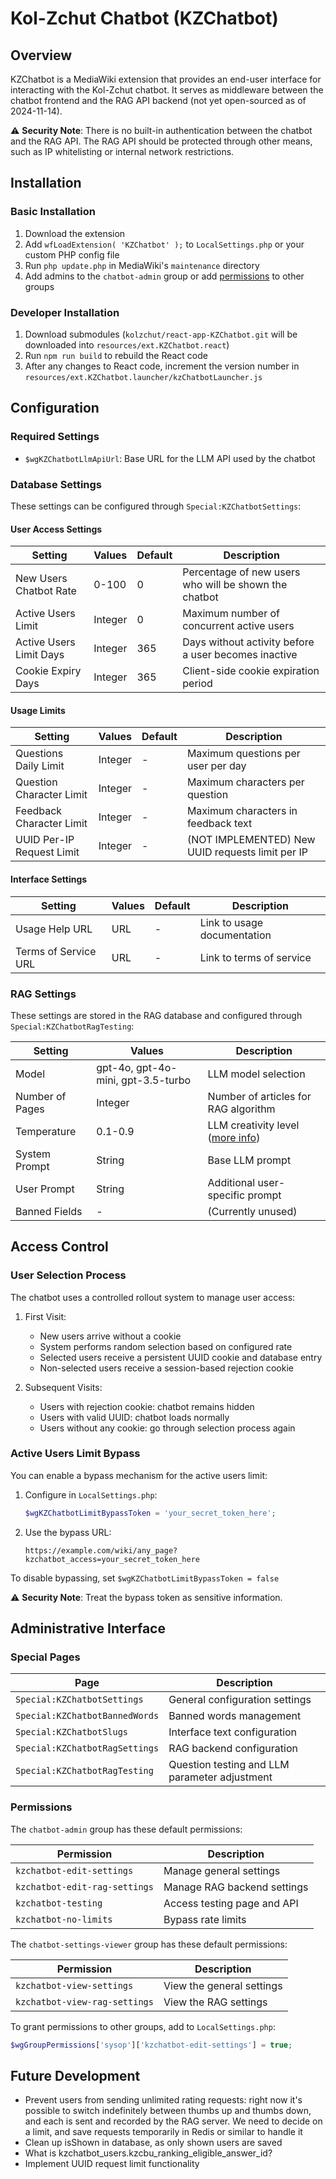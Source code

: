 # Kol-Zchut Chatbot (KZChatbot)

## Overview

KZChatbot is a MediaWiki extension that provides an end-user interface for interacting with the Kol-Zchut chatbot.
It serves as middleware between the chatbot frontend and the RAG API backend (not yet open-sourced as of 2024-11-14).

⚠️ **Security Note**: There is no built-in authentication between the chatbot and the RAG API.
The RAG API should be protected through other means, such as IP whitelisting or internal network restrictions.

## Installation

### Basic Installation
1. Download the extension
2. Add `wfLoadExtension( 'KZChatbot' );` to `LocalSettings.php` or your custom PHP config file
3. Run `php update.php` in MediaWiki's `maintenance` directory
4. Add admins to the `chatbot-admin` group or add [permissions](#Permissions) to other groups

### Developer Installation
1. Download submodules (`kolzchut/react-app-KZChatbot.git` will be downloaded into `resources/ext.KZChatbot.react`)
2. Run `npm run build` to rebuild the React code
3. After any changes to React code, increment the version number in `resources/ext.KZChatbot.launcher/kzChatbotLauncher.js`

## Configuration

### Required Settings
- `$wgKZChatbotLlmApiUrl`: Base URL for the LLM API used by the chatbot

### Database Settings
These settings can be configured through `Special:KZChatbotSettings`:

#### User Access Settings
| Setting                 | Values  | Default | Description                                           |
|-------------------------|---------|---------|-------------------------------------------------------|
| New Users Chatbot Rate  | 0-100   | 0       | Percentage of new users who will be shown the chatbot |
| Active Users Limit      | Integer | 0       | Maximum number of concurrent active users             |
| Active Users Limit Days | Integer | 365     | Days without activity before a user becomes inactive  |
| Cookie Expiry Days      | Integer | 365     | Client-side cookie expiration period                  |

#### Usage Limits
| Setting                   | Values  | Default | Description                                      |
|---------------------------|---------|---------|--------------------------------------------------|
| Questions Daily Limit     | Integer | -       | Maximum questions per user per day               |
| Question Character Limit  | Integer | -       | Maximum characters per question                  |
| Feedback Character Limit  | Integer | -       | Maximum characters in feedback text              |
| UUID Per-IP Request Limit | Integer | -       | (NOT IMPLEMENTED) New UUID requests limit per IP |

#### Interface Settings
| Setting              | Values | Default | Description                 |
|----------------------|--------|---------|-----------------------------|
| Usage Help URL       | URL    | -       | Link to usage documentation |
| Terms of Service URL | URL    | -       | Link to terms of service    |

### RAG Settings
These settings are stored in the RAG database and configured through `Special:KZChatbotRagTesting`:

| Setting         | Values                             | Description                                                                                                            |
|-----------------|------------------------------------|------------------------------------------------------------------------------------------------------------------------|
| Model           | gpt-4o, gpt-4o-mini, gpt-3.5-turbo | LLM model selection                                                                                                    |
| Number of Pages | Integer                            | Number of articles for RAG algorithm                                                                                   |
| Temperature     | 0.1-0.9                            | LLM creativity level ([more info](https://platform.openai.com/docs/api-reference/chat/create#chat-create-temperature)) |
| System Prompt   | String                             | Base LLM prompt                                                                                                        |
| User Prompt     | String                             | Additional user-specific prompt                                                                                        |
| Banned Fields   | -                                  | (Currently unused)                                                                                                     |

## Access Control

### User Selection Process
The chatbot uses a controlled rollout system to manage user access:

1. First Visit:
	- New users arrive without a cookie
	- System performs random selection based on configured rate
	- Selected users receive a persistent UUID cookie and database entry
	- Non-selected users receive a session-based rejection cookie

2. Subsequent Visits:
	- Users with rejection cookie: chatbot remains hidden
	- Users with valid UUID: chatbot loads normally
	- Users without any cookie: go through selection process again

### Active Users Limit Bypass
You can enable a bypass mechanism for the active users limit:

1. Configure in `LocalSettings.php`:
   ```php
   $wgKZChatbotLimitBypassToken = 'your_secret_token_here';
   ```
2. Use the bypass URL:
   ```
   https://example.com/wiki/any_page?kzchatbot_access=your_secret_token_here
   ```

To disable bypassing, set `$wgKZChatbotLimitBypassToken = false`

⚠️ **Security Note**: Treat the bypass token as sensitive information.

## Administrative Interface

### Special Pages
| Page                           | Description                                   |
|--------------------------------|-----------------------------------------------|
| `Special:KZChatbotSettings`    | General configuration settings                |
| `Special:KZChatbotBannedWords` | Banned words management                       |
| `Special:KZChatbotSlugs`       | Interface text configuration                  |
| `Special:KZChatbotRagSettings` | RAG backend configuration                     |
| `Special:KZChatbotRagTesting`  | Question testing and LLM parameter adjustment |

### Permissions
The `chatbot-admin` group has these default permissions:

| Permission                | Description                 |
|---------------------------|-----------------------------|
| `kzchatbot-edit-settings` | Manage general settings     |
| `kzchatbot-edit-rag-settings`     | Manage RAG backend settings |
| `kzchatbot-testing`       | Access testing page and API |
| `kzchatbot-no-limits`     | Bypass rate limits          |

The `chatbot-settings-viewer` group has these default permissions:

| Permission                | Description                 |
|---------------------------|-----------------------------|
| `kzchatbot-view-settings` | View the general settings   |
| `kzchatbot-view-rag-settings` | View the RAG settings   |

To grant permissions to other groups, add to `LocalSettings.php`:
```php
$wgGroupPermissions['sysop']['kzchatbot-edit-settings'] = true;
```

## Future Development
- Prevent users from sending unlimited rating requests: right now it's possible to switch indefinitely between 
  thumbs up and thumbs down, and each is sent and recorded by the RAG server. We need to decide on a limit, and save
  requests temporarily in Redis or similar to handle it
- Clean up isShown in database, as only shown users are saved
- What is kzchatbot_users.kzcbu_ranking_eligible_answer_id?
- Implement UUID request limit functionality
